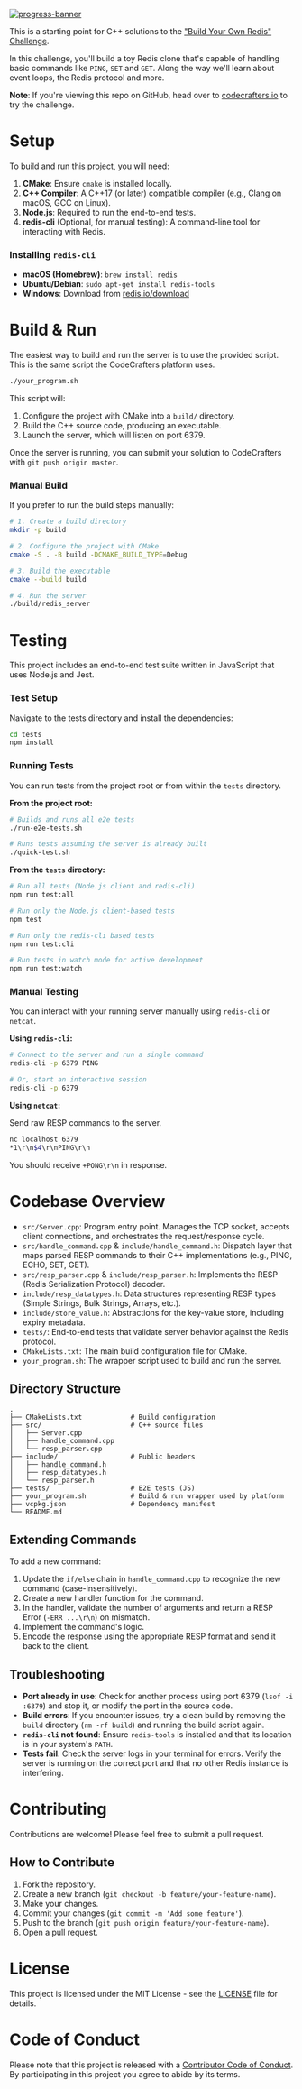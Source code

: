 [![progress-banner](https://backend.codecrafters.io/progress/redis/9a24da7e-f318-43d5-a2a6-76bf645a21e1)](https://app.codecrafters.io/users/codecrafters-bot?r=2qF)

This is a starting point for C++ solutions to the
["Build Your Own Redis" Challenge](https://codecrafters.io/challenges/redis).

In this challenge, you'll build a toy Redis clone that's capable of handling
basic commands like `PING`, `SET` and `GET`. Along the way we'll learn about
event loops, the Redis protocol and more.

**Note**: If you're viewing this repo on GitHub, head over to
[codecrafters.io](https://codecrafters.io) to try the challenge.

# Setup

To build and run this project, you will need:

1.  **CMake**: Ensure `cmake` is installed locally.
2.  **C++ Compiler**: A C++17 (or later) compatible compiler (e.g., Clang on macOS, GCC on Linux).
3.  **Node.js**: Required to run the end-to-end tests.
4.  **redis-cli** (Optional, for manual testing): A command-line tool for interacting with Redis.

### Installing `redis-cli`

- **macOS (Homebrew)**: `brew install redis`
- **Ubuntu/Debian**: `sudo apt-get install redis-tools`
- **Windows**: Download from [redis.io/download](https://redis.io/download)

# Build & Run

The easiest way to build and run the server is to use the provided script. This is the same script the CodeCrafters platform uses.

```bash
./your_program.sh
```

This script will:

1.  Configure the project with CMake into a `build/` directory.
2.  Build the C++ source code, producing an executable.
3.  Launch the server, which will listen on port 6379.

Once the server is running, you can submit your solution to CodeCrafters with `git push origin master`.

### Manual Build

If you prefer to run the build steps manually:

```bash
# 1. Create a build directory
mkdir -p build

# 2. Configure the project with CMake
cmake -S . -B build -DCMAKE_BUILD_TYPE=Debug

# 3. Build the executable
cmake --build build

# 4. Run the server
./build/redis_server
```

# Testing

This project includes an end-to-end test suite written in JavaScript that uses Node.js and Jest.

### Test Setup

Navigate to the tests directory and install the dependencies:

```bash
cd tests
npm install
```

### Running Tests

You can run tests from the project root or from within the `tests` directory.

**From the project root:**

```bash
# Builds and runs all e2e tests
./run-e2e-tests.sh

# Runs tests assuming the server is already built
./quick-test.sh
```

**From the `tests` directory:**

```bash
# Run all tests (Node.js client and redis-cli)
npm run test:all

# Run only the Node.js client-based tests
npm test

# Run only the redis-cli based tests
npm run test:cli

# Run tests in watch mode for active development
npm run test:watch
```

### Manual Testing

You can interact with your running server manually using `redis-cli` or `netcat`.

**Using `redis-cli`:**

```bash
# Connect to the server and run a single command
redis-cli -p 6379 PING

# Or, start an interactive session
redis-cli -p 6379
```

**Using `netcat`:**

Send raw RESP commands to the server.

```bash
nc localhost 6379
*1\r\n$4\r\nPING\r\n
```

You should receive `+PONG\r\n` in response.

# Codebase Overview

- `src/Server.cpp`: Program entry point. Manages the TCP socket, accepts client connections, and orchestrates the request/response cycle.
- `src/handle_command.cpp` & `include/handle_command.h`: Dispatch layer that maps parsed RESP commands to their C++ implementations (e.g., PING, ECHO, SET, GET).
- `src/resp_parser.cpp` & `include/resp_parser.h`: Implements the RESP (Redis Serialization Protocol) decoder.
- `include/resp_datatypes.h`: Data structures representing RESP types (Simple Strings, Bulk Strings, Arrays, etc.).
- `include/store_value.h`: Abstractions for the key-value store, including expiry metadata.
- `tests/`: End-to-end tests that validate server behavior against the Redis protocol.
- `CMakeLists.txt`: The main build configuration file for CMake.
- `your_program.sh`: The wrapper script used to build and run the server.

## Directory Structure

```
.
├── CMakeLists.txt            # Build configuration
├── src/                      # C++ source files
│   ├── Server.cpp
│   ├── handle_command.cpp
│   └── resp_parser.cpp
├── include/                  # Public headers
│   ├── handle_command.h
│   ├── resp_datatypes.h
│   └── resp_parser.h
├── tests/                    # E2E tests (JS)
├── your_program.sh           # Build & run wrapper used by platform
├── vcpkg.json                # Dependency manifest
└── README.md
```

## Extending Commands

To add a new command:

1.  Update the `if/else` chain in `handle_command.cpp` to recognize the new command (case-insensitively).
2.  Create a new handler function for the command.
3.  In the handler, validate the number of arguments and return a RESP Error (`-ERR ...\r\n`) on mismatch.
4.  Implement the command's logic.
5.  Encode the response using the appropriate RESP format and send it back to the client.

## Troubleshooting

- **Port already in use**: Check for another process using port 6379 (`lsof -i :6379`) and stop it, or modify the port in the source code.
- **Build errors**: If you encounter issues, try a clean build by removing the `build` directory (`rm -rf build`) and running the build script again.
- **`redis-cli` not found**: Ensure `redis-tools` is installed and that its location is in your system's `PATH`.
- **Tests fail**: Check the server logs in your terminal for errors. Verify the server is running on the correct port and that no other Redis instance is interfering.

# Contributing

Contributions are welcome! Please feel free to submit a pull request.

## How to Contribute

1.  Fork the repository.
2.  Create a new branch (`git checkout -b feature/your-feature-name`).
3.  Make your changes.
4.  Commit your changes (`git commit -m 'Add some feature'`).
5.  Push to the branch (`git push origin feature/your-feature-name`).
6.  Open a pull request.

# License

This project is licensed under the MIT License - see the [LICENSE](LICENSE) file for details.

# Code of Conduct

Please note that this project is released with a [Contributor Code of Conduct](CODE_OF_CONDUCT.md). By participating in this project you agree to abide by its terms.
